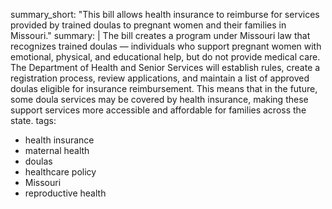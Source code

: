 summary_short: "This bill allows health insurance to reimburse for services provided by trained doulas to pregnant women and their families in Missouri."
summary: |
  The bill creates a program under Missouri law that recognizes trained doulas — individuals who support pregnant women with emotional, physical, and educational help, but do not provide medical care. The Department of Health and Senior Services will establish rules, create a registration process, review applications, and maintain a list of approved doulas eligible for insurance reimbursement. This means that in the future, some doula services may be covered by health insurance, making these support services more accessible and affordable for families across the state.
tags:
  - health insurance
  - maternal health
  - doulas
  - healthcare policy
  - Missouri
  - reproductive health
